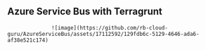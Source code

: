 ## Azure Service Bus with Terragrunt

                  ![image](https://github.com/rb-cloud-guru/AzureServiceBus/assets/17112592/129fdb6c-5129-4646-ada6-af38e521c174)


